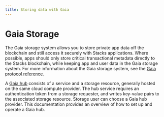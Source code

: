 ```yaml
---
title: Storing data with Gaia
---
```


# Gaia Storage

The Gaia storage system allows you to store private app data off the blockchain and still access it securely
with Stacks applications. Where possible, apps should only store critical transactional metadata directly to
the Stacks blockchain, while keeping app and user data in the Gaia storage system. For more information about
the Gaia storage system, see the [Gaia protocol reference](https://docs.stacks.co/build-apps/references/gaia).

A [Gaia hub](https://docs.stacks.co/build-apps/references/gaia#user-control-or-how-is-gaia-decentralized) consists of a service and a storage
resource, generally hosted on the same cloud compute provider. The hub service requires an authentication token from a
storage requester, and writes key-value pairs to the associated storage resource. Storage user can choose a Gaia
hub provider. This documentation provides an overview of how to set up and operate a Gaia hub.
